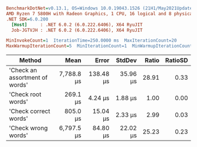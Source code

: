 ``` ini

BenchmarkDotNet=v0.13.1, OS=Windows 10.0.19043.1526 (21H1/May2021Update)
AMD Ryzen 7 5800H with Radeon Graphics, 1 CPU, 16 logical and 8 physical cores
.NET SDK=6.0.200
  [Host]     : .NET 6.0.2 (6.0.222.6406), X64 RyuJIT
  Job-JGTVJH : .NET 6.0.2 (6.0.222.6406), X64 RyuJIT

MinInvokeCount=1  IterationTime=250.0000 ms  MaxIterationCount=20  
MaxWarmupIterationCount=5  MinIterationCount=1  MinWarmupIterationCount=1  

```
|                         Method |       Mean |     Error |   StdDev | Ratio | RatioSD |
|------------------------------- |-----------:|----------:|---------:|------:|--------:|
| &#39;Check an assortment of words&#39; | 7,788.8 μs | 138.48 μs | 35.96 μs | 28.91 |    0.33 |
|             &#39;Check root words&#39; |   269.1 μs |   4.24 μs |  1.88 μs |  1.00 |    0.00 |
|          &#39;Check correct words&#39; |   805.0 μs |  15.04 μs |  2.33 μs |  2.99 |    0.03 |
|            &#39;Check wrong words&#39; | 6,797.5 μs |  84.80 μs | 22.02 μs | 25.23 |    0.23 |
